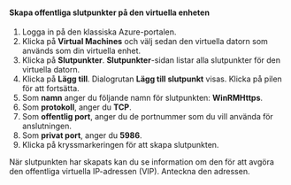 #### <a name="to-create-public-endpoints-on-the-virtual-device"></a>Skapa offentliga slutpunkter på den virtuella enheten

1. Logga in på den klassiska Azure-portalen.
2. Klicka på **Virtual Machines** och välj sedan den virtuella datorn som används som din virtuella enhet.
3. Klicka på **Slutpunkter**. **Slutpunkter**-sidan listar alla slutpunkter för den virtuella datorn.
4. Klicka på **Lägg till**. Dialogrutan **Lägg till slutpunkt** visas. Klicka på pilen för att fortsätta.
5. Som **namn** anger du följande namn för slutpunkten: **WinRMHttps**.
6. Som **protokoll**, anger du **TCP**.
7. Som **offentlig port**, anger du de portnummer som du vill använda för anslutningen.
8. Som **privat port**, anger du **5986**.
9. Klicka på kryssmarkeringen för att skapa slutpunkten.

När slutpunkten har skapats kan du se information om den för att avgöra den offentliga virtuella IP-adressen (VIP). Anteckna den adressen.



<!--HONumber=Nov16_HO3-->


